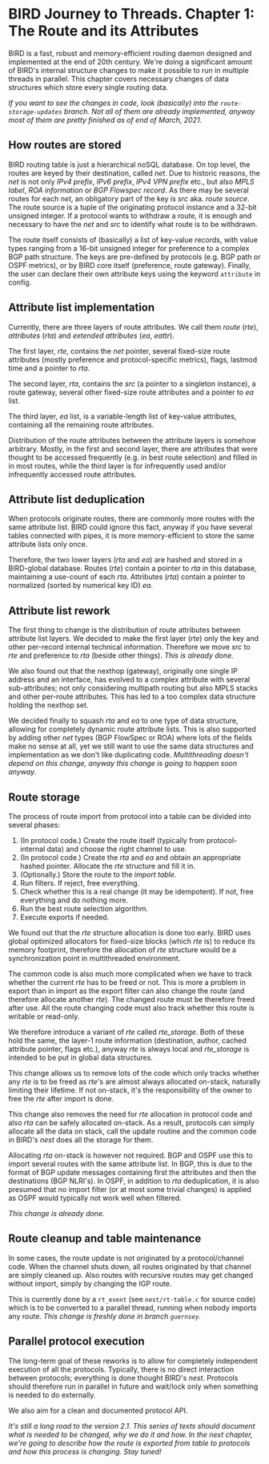 # BIRD Journey to Threads. Chapter 1: The Route and its Attributes

BIRD is a fast, robust and memory-efficient routing daemon designed and
implemented at the end of 20th century. We're doing a significant amount of
BIRD's internal structure changes to make it possible to run in multiple
threads in parallel. This chapter covers necessary changes of data structures
which store every single routing data.

*If you want to see the changes in code, look (basically) into the
`route-storage-updates` branch. Not all of them are already implemented, anyway
most of them are pretty finished as of end of March, 2021.*

## How routes are stored

BIRD routing table is just a hierarchical noSQL database. On top level, the
routes are keyed by their destination, called *net*. Due to historic reasons,
the *net* is not only *IPv4 prefix*, *IPv6 prefix*, *IPv4 VPN prefix* etc.,
but also *MPLS label*, *ROA information* or *BGP Flowspec record*. As there may
be several routes for each *net*, an obligatory part of the key is *src* aka.
*route source*. The route source is a tuple of the originating protocol
instance and a 32-bit unsigned integer. If a protocol wants to withdraw a route,
it is enough and necessary to have the *net* and *src* to identify what route
is to be withdrawn.

The route itself consists of (basically) a list of key-value records, with
value types ranging from a 16-bit unsigned integer for preference to a complex
BGP path structure. The keys are pre-defined by protocols (e.g. BGP path or
OSPF metrics), or by BIRD core itself (preference, route gateway).
Finally, the user can declare their own attribute keys using the keyword
`attribute` in config.

## Attribute list implementation

Currently, there are three layers of route attributes. We call them *route*
(*rte*), *attributes* (*rta*) and *extended attributes* (*ea*, *eattr*).

The first layer, *rte*, contains the *net* pointer, several fixed-size route
attributes (mostly preference and protocol-specific metrics), flags, lastmod
time and a pointer to *rta*.

The second layer, *rta*, contains the *src* (a pointer to a singleton instance),
a route gateway, several other fixed-size route attributes and a pointer to
*ea* list.

The third layer, *ea* list, is a variable-length list of key-value attributes,
containing all the remaining route attributes.

Distribution of the route attributes between the attribute layers is somehow
arbitrary. Mostly, in the first and second layer, there are attributes that
were thought to be accessed frequently (e.g. in best route selection) and
filled in in most routes, while the third layer is for infrequently used
and/or infrequently accessed route attributes.

## Attribute list deduplication

When protocols originate routes, there are commonly more routes with the
same attribute list. BIRD could ignore this fact, anyway if you have several
tables connected with pipes, it is more memory-efficient to store the same
attribute lists only once.

Therefore, the two lower layers (*rta* and *ea*) are hashed and stored in a 
BIRD-global database. Routes (*rte*) contain a pointer to *rta* in this
database, maintaining a use-count of each *rta*. Attributes (*rta*) contain
a pointer to normalized (sorted by numerical key ID) *ea*.

## Attribute list rework

The first thing to change is the distribution of route attributes between
attribute list layers. We decided to make the first layer (*rte*) only the key
and other per-record internal technical information. Therefore we move *src* to
*rte* and preference to *rta* (beside other things). *This is already done.*

We also found out that the nexthop (gateway), originally one single IP address
and an interface, has evolved to a complex attribute with several sub-attributes;
not only considering multipath routing but also MPLS stacks and other per-route
attributes. This has led to a too complex data structure holding the nexthop set.

We decided finally to squash *rta* and *ea* to one type of data structure,
allowing for completely dynamic route attribute lists. This is also supported
by adding other *net* types (BGP FlowSpec or ROA) where lots of the fields make
no sense at all, yet we still want to use the same data structures and implementation
as we don't like duplicating code. *Multithreading doesn't depend on this change,
anyway this change is going to happen soon anyway.*

## Route storage

The process of route import from protocol into a table can be divided into several phases:

1. (In protocol code.) Create the route itself (typically from
   protocol-internal data) and choose the right channel to use.
2. (In protocol code.) Create the *rta* and *ea* and obtain an appropriate
   hashed pointer. Allocate the *rte* structure and fill it in. 
3. (Optionally.) Store the route to the *import table*.
4. Run filters. If reject, free everything.
5. Check whether this is a real change (it may be idempotent). If not, free everything and do nothing more.
6. Run the best route selection algorithm.
7. Execute exports if needed.

We found out that the *rte* structure allocation is done too early. BIRD uses
global optimized allocators for fixed-size blocks (which *rte* is) to reduce
its memory footprint, therefore the allocation of *rte* structure would be a
synchronization point in multithreaded environment.

The common code is also much more complicated when we have to track whether the
current *rte* has to be freed or not. This is more a problem in export than in
import as the export filter can also change the route (and therefore allocate
another *rte*). The changed route must be therefore freed after use. All the
route changing code must also track whether this route is writable or
read-only.

We therefore introduce a variant of *rte* called *rte_storage*. Both of these
hold the same, the layer-1 route information (destination, author, cached
attribute pointer, flags etc.), anyway *rte* is always local and *rte_storage*
is intended to be put in global data structures.

This change allows us to remove lots of the code which only tracks whether any
*rte* is to be freed as *rte*'s are almost always allocated on-stack, naturally
limiting their lifetime. If not on-stack, it's the responsibility of the owner
to free the *rte* after import is done.

This change also removes the need for *rte* allocation in protocol code and
also *rta* can be safely allocated on-stack. As a result, protocols can simply
allocate all the data on stack, call the update routine and the common code in
BIRD's *nest* does all the storage for them.

Allocating *rta* on-stack is however not required. BGP and OSPF use this to
import several routes with the same attribute list. In BGP, this is due to the
format of BGP update messages containing first the attributes and then the
destinations (BGP NLRI's). In OSPF, in addition to *rta* deduplication, it is
also presumed that no import filter (or at most some trivial changes) is applied
as OSPF would typically not work well when filtered.

*This change is already done.*

## Route cleanup and table maintenance

In some cases, the route update is not originated by a protocol/channel code.
When the channel shuts down, all routes originated by that channel are simply
cleaned up. Also routes with recursive routes may get changed without import,
simply by changing the IGP route. 

This is currently done by a `rt_event` (see `nest/rt-table.c` for source code)
which is to be converted to a parallel thread, running when nobody imports any
route. *This change is freshly done in branch `guernsey`.*

## Parallel protocol execution

The long-term goal of these reworks is to allow for completely independent
execution of all the protocols. Typically, there is no direct interaction
between protocols; everything is done thought BIRD's *nest*. Protocols should
therefore run in parallel in future and wait/lock only when something is needed
to do externally.

We also aim for a clean and documented protocol API.

*It's still a long road to the version 2.1. This series of texts should document
what is needed to be changed, why we do it and how. In the next chapter, we're
going to describe how the route is exported from table to protocols and how this
process is changing. Stay tuned!*
